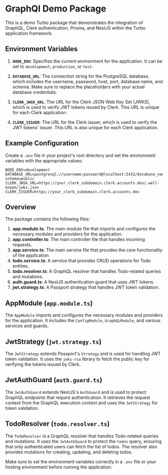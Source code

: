 # GraphQl Demo Package

This is a demo Turbo package that demonstrates the integration of GraphQL, Clerk authentication, Prisma, and NestJS within the Turbo application framework.

## Environment Variables

1. **`NODE_ENV`**: Specifies the current environment for the application. It can be set to `development`, `production`, or `test`.

2. **`DATABASE_URL`**: The connection string for the PostgreSQL database, which includes the username, password, host, port, database name, and schema. Make sure to replace the placeholders with your actual database credentials.

3. **`CLERK_JWSK_URL`**: The URL for the Clerk JSON Web Key Set (JWKS), which is used to verify JWT tokens issued by Clerk. This URL is unique for each Clerk application.

4. **`CLERK_ISSUER`**: The URL for the Clerk issuer, which is used to verify the JWT tokens' issuer. This URL is also unique for each Clerk application.

## Example Configuration

Create a `.env` file in your project's root directory and set the environment variables with the appropriate values:

```dotenv
NODE_ENV=development
DATABASE_URL=postgresql://username:password@localhost:5432/database_name?schema=public
CLERK_JWSK_URL=https://your_clerk_subdomain.clerk.accounts.dev/.well-known/jwks.json
CLERK_ISSUER=https://your_clerk_subdomain.clerk.accounts.dev

```

## Overview

The package contains the following files:

1. **app.module.ts**: The main module file that imports and configures the necessary modules and providers for the application.
2. **app.controller.ts**: The main controller file that handles incoming requests.
3. **app.service.ts**: The main service file that provides the core functionality of the application.
4. **todo.service.ts**: A service that provides CRUD operations for Todo entities.
5. **todo.resolver.ts**: A GraphQL resolver that handles Todo-related queries and mutations.
6. **auth.guard.ts**: A NestJS authentication guard that uses JWT tokens.
7. **jwt.strategy.ts**: A Passport strategy that handles JWT token validation.

## AppModule (`app.module.ts`)

The `AppModule` imports and configures the necessary modules and providers for the application. It includes the `ConfigModule`, `GraphQLModule`, and various services and guards.

## JwtStrategy (`jwt.strategy.ts`)

The `JwtStrategy` extends Passport's `Strategy` and is used for handling JWT token validation. It uses the `jwks-rsa` library to fetch the public key for verifying the tokens issued by Clerk.

## JwtAuthGuard (`auth.guard.ts`)

The `JwtAuthGuard` extends NestJS's `AuthGuard` and is used to protect GraphQL endpoints that require authentication. It retrieves the request context from the GraphQL execution context and uses the `JwtStrategy` for token validation.

## TodoResolver (`todo.resolver.ts`)

The `TodoResolver` is a GraphQL resolver that handles Todo-related queries and mutations. It uses the `JwtAuthGuard` to protect the `todos` query, ensuring that only authenticated users can fetch the list of todos. The resolver also provides mutations for creating, updating, and deleting todos.

Make sure to set the environment variables correctly in a `.env` file or your hosting environment before running the application.
